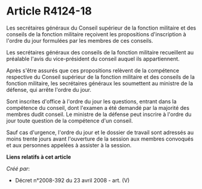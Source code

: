 # Article R4124-18

Les secrétaires généraux du Conseil supérieur de la fonction militaire et des conseils de la fonction militaire reçoivent les
propositions d'inscription à l'ordre du jour formulées par les membres de ces conseils.

Les secrétaires généraux des conseils de la fonction militaire recueillent au préalable l'avis du vice-président du conseil
auquel ils appartiennent.

Après s'être assurés que ces propositions relèvent de la compétence respective du Conseil supérieur de la fonction militaire
et des conseils de la fonction militaire, les secrétaires généraux les soumettent au ministre de la défense, qui arrête
l'ordre du jour.

Sont inscrites d'office à l'ordre du jour les questions, entrant dans la compétence du conseil, dont l'examen a été demandé
par la majorité des membres dudit conseil. Le ministre de la défense peut inscrire à l'ordre du jour toute question de la
compétence d'un conseil.

Sauf cas d'urgence, l'ordre du jour et le dossier de travail sont adressés au moins trente jours avant l'ouverture de la
session aux membres convoqués et aux personnes appelées à assister à la session.

**Liens relatifs à cet article**

_Créé par_:

  - Décret n°2008-392 du 23 avril 2008 - art. (V)
